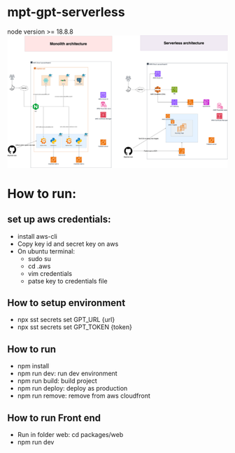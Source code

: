 # mpt-gpt-serverless
node version >= 18.8.8
![architecture](mpt-gpt.png "Architecture")

# How to run:
## set up aws credentials:
  - install aws-cli
  - Copy key id and secret key on aws
  - On ubuntu terminal:
    + sudo su
    + cd .aws
    + vim credentials
    + patse key to credentials file

## How to setup environment
 - npx sst secrets set GPT_URL {url}
 - npx sst secrets set GPT_TOKEN {token}

## How to run
  - npm install
  - npm run dev: run dev environment
  - npm run build: build project
  - npm run deploy: deploy as production
  - npm run remove: remove from aws cloudfront

## How to run Front end
  - Run in folder web: cd packages/web
  - npm run dev